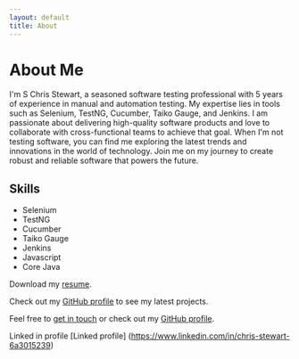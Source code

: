 ```yaml
---
layout: default
title: About
---
```

<link rel="stylesheet" href="/custom.css">
<link rel="stylesheet" href="/style.css">

# About Me

I'm S Chris Stewart, a seasoned software testing professional with 5 years of experience in manual and automation testing. My expertise lies in tools such as Selenium, TestNG, Cucumber, Taiko Gauge, and Jenkins. I am passionate about delivering high-quality software products and love to collaborate with cross-functional teams to achieve that goal. When I'm not testing software, you can find me exploring the latest trends and innovations in the world of technology. Join me on my journey to create robust and reliable software that powers the future.

## Skills

- Selenium
- TestNG
- Cucumber
- Taiko Gauge
- Jenkins
- Javascript
- Core Java

Download my [resume](https://github.com/stewwweee/stewwweee.github.io/files/10874306/Resume.pdf).

Check out my [GitHub profile](https://github.com/stewwweee) to see my latest projects.

Feel free to [get in touch](mailto:chrisstewartaug2@gmail.com) or check out my [GitHub profile](https://github.com/stewwweee/).

Linked in profile [Linked profile] (https://www.linkedin.com/in/chris-stewart-6a3015239)
